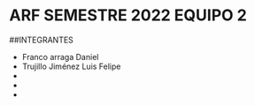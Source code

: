 # ARF SEMESTRE 2022 EQUIPO 2
##INTEGRANTES
- Franco arraga Daniel
- Trujillo Jiménez Luis Felipe
-
-
-
